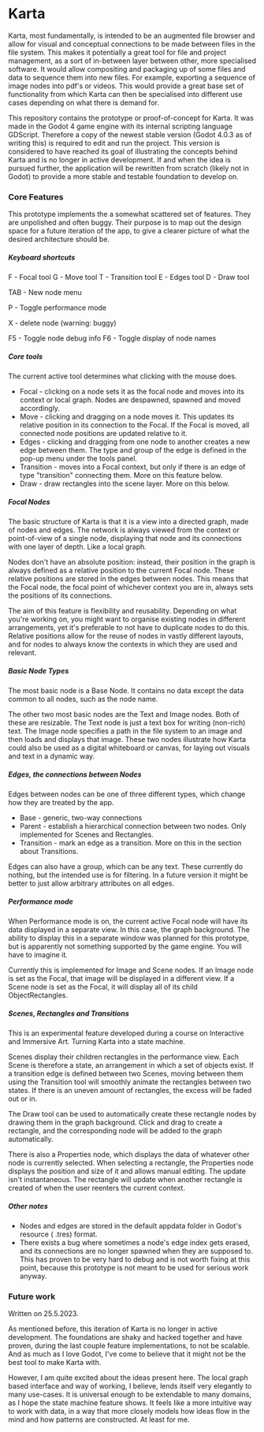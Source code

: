 # Karta

Karta, most fundamentally, is intended to be an augmented file browser and allow for visual and conceptual connections to be made between files in the file system.  This makes it potentially a great tool for file and project management, as a sort of in-between layer between other, more specialised software. It would allow compositing and packaging up of some files and data to sequence them into new files. For example, exporting a sequence of image nodes into pdf's or videos. This would provide a great base set of functionality from which Karta can then be specialised into different use cases depending on what there is demand for.

This repository contains the prototype or proof-of-concept for Karta. It was made in the Godot 4 game engine with its internal scripting language GDScript. Therefore a copy of the newest stable version (Godot 4.0.3 as of writing this) is required to edit and run the project. This version is considered to have reached its goal of illustrating the concepts behind Karta and is no longer in active development. If and when the idea is pursued further, the application will be rewritten from scratch (likely not in Godot) to provide a more stable and testable foundation to develop on. 

### Core Features

This prototype implements the a somewhat scattered set of features. They are unpolished and often buggy. Their purpose is to map out the design space for a future iteration of the app, to give a clearer picture of what the desired architecture should be. 

##### Keyboard shortcuts

F - Focal tool
G - Move tool
T - Transition tool
E - Edges tool
D - Draw tool

TAB - New node menu

P - Toggle performance mode

X - delete node (warning: buggy)

F5 - Toggle node debug info
F6 - Toggle display of node names

##### Core tools

The current active tool determines what clicking with the mouse does. 

* Focal - clicking on a node sets it as the focal node and moves into its context or local graph. Nodes are despawned, spawned and moved accordingly. 
* Move - clicking and dragging on a node moves it. This updates its relative position in its connection to the Focal. If the Focal is moved, all connected node positions are updated relative to it. 
* Edges - clicking and dragging from one node to another creates a new edge between them. The type and group of the edge is defined in the pop-up menu under the tools panel. 
* Transition - moves into a Focal context, but only if there is an edge of type "transition" connecting them. More on this feature below. 
* Draw - draw rectangles into the scene layer. More on this below. 


##### Focal Nodes

The basic structure of Karta is that it is a view into a directed graph, made of nodes and edges. The network is always viewed from the context or point-of-view of a single node, displaying that node and its connections with one layer of depth. Like a local graph.

Nodes don't have an absolute position: instead, their position in the graph is always defined as a relative position to the current Focal node. These relative positions are stored in the edges between nodes. This means that the Focal node, the focal point of whichever context you are in, always sets the positions of its connections. 

The aim of this feature is flexibility and reusability. Depending on what you're working on, you might want to organise existing nodes in different arrangements, yet it's preferable to not have to duplicate nodes to do this. Relative positions allow for the reuse of nodes in vastly different layouts, and for nodes to always know the contexts in which they are used and relevant. 

##### Basic Node Types

The most basic node is a Base Node. It contains no data except the data common to all nodes, such as the node name. 

The other two most basic nodes are the Text and Image nodes. Both of these are resizable. The Text node is just a text box for writing (non-rich) text. The Image node specifies a path in the file system to an image and then loads and displays that image. These two nodes illustrate how Karta could also be used as a digital whiteboard or canvas, for laying out visuals and text in a dynamic way. 

##### Edges, the connections between Nodes

Edges between nodes can be one of three different types, which change how they are treated by the app. 
* Base - generic, two-way connections
* Parent - establish a hierarchical connection between two nodes. Only implemented for Scenes and Rectangles. 
* Transition - mark an edge as a transition. More on this in the section about Transitions. 

Edges can also have a group, which can be any text. These currently do nothing, but the intended use is for filtering. In a future version it might be better to just allow arbitrary attributes on all edges.

##### Performance mode

When Performance mode is on, the current active Focal node will have its data displayed in a separate view. In this case, the graph background. The ability to display this in a separate window was planned for this prototype, but is apparently not something supported by the game engine. You will have to imagine it. 

Currently this is implemented for Image and Scene nodes. If an Image node is set as the Focal, that image will be displayed in a different view. If a Scene node is set as the Focal, it will display all of its child ObjectRectangles. 

##### Scenes, Rectangles and Transitions

This is an experimental feature developed during a course on Interactive and Immersive Art. Turning Karta into a state machine. 

Scenes display their children rectangles in the performance view. Each Scene is therefore a state, an arrangement in which a set of objects exist. If a transition edge is defined between two Scenes, moving between them using the Transition tool will smoothly animate the rectangles between two states. If there is an uneven amount of rectangles, the excess will be faded out or in.

The Draw tool can be used to automatically create these rectangle nodes by drawing them in the graph background. Click and drag to create a rectangle, and the corresponding node will be added to the graph automatically. 

There is also a Properties node, which displays the data of whatever other node is currently selected. When selecting a rectangle, the Properties node displays the position and size of it and allows manual editing. The update isn't instantaneous. The rectangle will update when another rectangle is created of when the user reenters the current context. 

##### Other notes

* Nodes and edges are stored in the default appdata folder in Godot's resource ( .tres) format. 
* There exists a bug where sometimes a node's edge index gets erased, and its connections are no longer spawned when they are supposed to. This has proven to be very hard to debug and is not worth fixing at this point, because this prototype is not meant to be used for serious work anyway. 

### Future work

Written on 25.5.2023.

As mentioned before, this iteration of Karta is no longer in active development. The foundations are shaky and hacked together and have proven, during the last couple feature implementations, to not be scalable. And as much as I love Godot, I've come to believe that it might not be the best tool to make Karta with.

However, I am quite excited about the ideas present here. The local graph based interface and way of working, I believe, lends itself very elegantly to many use-cases. It is universal enough to be extendable to many domains, as I hope the state machine feature shows. It feels like a more intuitive way to work with data, in a way that more closely models how ideas flow in the mind and how patterns are constructed. At least for me. 
